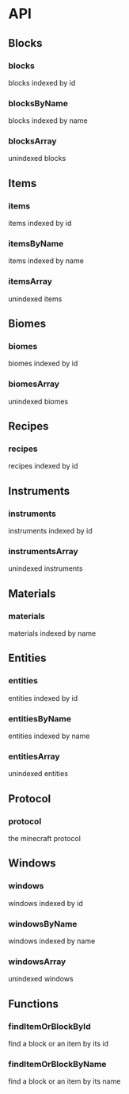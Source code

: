 # API

## Blocks

### blocks

blocks indexed by id

### blocksByName

blocks indexed by name

### blocksArray

unindexed blocks

## Items

### items

items indexed by id

### itemsByName

items indexed by name

### itemsArray

unindexed items

## Biomes

### biomes

biomes indexed by id

### biomesArray

unindexed biomes

## Recipes

### recipes

recipes indexed by id

## Instruments

### instruments

instruments indexed by id

### instrumentsArray

unindexed instruments

## Materials

### materials

materials indexed by name

## Entities

### entities

entities indexed by id

### entitiesByName

entities indexed by name

### entitiesArray

unindexed entities

## Protocol

### protocol

the minecraft protocol

## Windows

### windows

windows indexed by id

### windowsByName

windows indexed by name

### windowsArray

unindexed windows

## Functions

### findItemOrBlockById

find a block or an item by its id

### findItemOrBlockByName

find a block or an item by its name